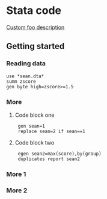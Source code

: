 # Stata code

[Custom foo description](#more-2)

## Getting started

### Reading data

```
use *sean.dta*
summ zscore
gen byte high=zscore>=1.5
```

### More

1. Code block one

        gen sean=1
        replace sean=2 if sean==1

2. Code block two

        egen sean2=max(score),by(group)
        duplicates report sean2


### More 1

### More 2